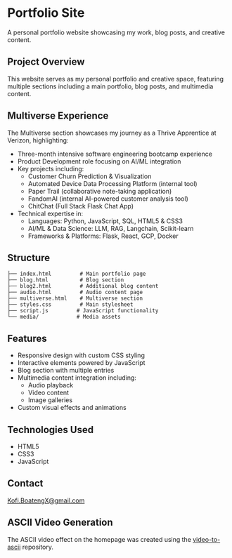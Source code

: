 # Portfolio Site

A personal portfolio website showcasing my work, blog posts, and creative content.

## Project Overview

This website serves as my personal portfolio and creative space, featuring multiple sections including a main portfolio, blog posts, and multimedia content.

## Multiverse Experience

The Multiverse section showcases my journey as a Thrive Apprentice at Verizon, highlighting:

- Three-month intensive software engineering bootcamp experience
- Product Development role focusing on AI/ML integration
- Key projects including:
  - Customer Churn Prediction & Visualization 
  - Automated Device Data Processing Platform (internal tool)
  - Paper Trail (collaborative note-taking application)
  - FandomAI (internal AI-powered customer analysis tool)
  - ChitChat (Full Stack Flask Chat App)
- Technical expertise in:
  - Languages: Python, JavaScript, SQL, HTML5 & CSS3
  - AI/ML & Data Science: LLM, RAG, Langchain, Scikit-learn
  - Frameworks & Platforms: Flask, React, GCP, Docker

## Structure

```
├── index.html         # Main portfolio page
├── blog.html          # Blog section
├── blog2.html         # Additional blog content
├── audio.html         # Audio content page
├── multiverse.html    # Multiverse section
├── styles.css         # Main stylesheet
├── script.js         # JavaScript functionality
└── media/            # Media assets
```

## Features

- Responsive design with custom CSS styling
- Interactive elements powered by JavaScript
- Blog section with multiple entries
- Multimedia content integration including:
  - Audio playback
  - Video content
  - Image galleries
- Custom visual effects and animations

## Technologies Used

- HTML5
- CSS3
- JavaScript


## Contact

Kofi.BoatengX@gmail.com

## ASCII Video Generation

The ASCII video effect on the homepage was created using the [video-to-ascii](https://github.com/joelibaceta/video-to-ascii) repository.
